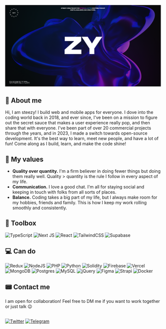 <img src="./public/banner2.png" />

<h2>🔮 About me</h2>
Hi, I am steezy! I build web and mobile apps for everyone. I dove into the coding world back in 2018, and ever since, I've been on a mission to figure out the secret sauce that makes a user experience really pop, and then share that with everyone. I've been part of over 20 commercial projects through the years, and in 2023, I made a switch towards open-source development. It's the best way to learn, meet new people, and have a lot of fun! Come along as I build, learn, and make the code shine!

<h2>🏺 My values</h2>

- **Quality over quantity.** I'm a firm believer in doing fewer things but doing them really well. Quality > quantity is the rule I follow in every aspect of my life.
- **Communication.** I love a good chat. I'm all for staying social and keeping in touch with folks from all sorts of places.
- **Balance.** Coding takes a big part of my life, but I always make room for my hobbies, friends and family. This is how I keep my work rolling smoothly and consistently.

<h2>🧰 Toolbox</h2>       

![TypeScript](https://img.shields.io/badge/typescript-%23007ACC.svg?style=for-the-badge&logo=typescript&logoColor=white)
![Next JS](https://img.shields.io/badge/Next-black?style=for-the-badge&logo=next.js&logoColor=white)
![React](https://img.shields.io/badge/react-%2320232a.svg?style=for-the-badge&logo=react&logoColor=%2361DAFB)
![TailwindCSS](https://img.shields.io/badge/tailwindcss-%2338B2AC.svg?style=for-the-badge&logo=tailwind-css&logoColor=white)
![Supabase](https://img.shields.io/badge/Supabase-3ECF8E?style=for-the-badge&logo=supabase&logoColor=white)

<h2>‍💻 Can do</h2>     

![Redux](https://img.shields.io/badge/redux-%23593d88.svg?style=for-the-badge&logo=redux&logoColor=white)
![NodeJS](https://img.shields.io/badge/node.js-6DA55F?style=for-the-badge&logo=node.js&logoColor=white)
![PHP](https://img.shields.io/badge/php-%23777BB4.svg?style=for-the-badge&logo=php&logoColor=white)
![Python](https://img.shields.io/badge/python-3670A0?style=for-the-badge&logo=python&logoColor=ffdd54)
![Solidity](https://img.shields.io/badge/Solidity-%23363636.svg?style=for-the-badge&logo=solidity&logoColor=white)
![Firebase](https://img.shields.io/badge/firebase-%23039BE5.svg?style=for-the-badge&logo=firebase)
![Vercel](https://img.shields.io/badge/vercel-%23000000.svg?style=for-the-badge&logo=vercel&logoColor=white)
![MongoDB](https://img.shields.io/badge/MongoDB-%234ea94b.svg?style=for-the-badge&logo=mongodb&logoColor=white)
![Postgres](https://img.shields.io/badge/postgres-%23316192.svg?style=for-the-badge&logo=postgresql&logoColor=white)
![MySQL](https://img.shields.io/badge/mysql-%2300f.svg?style=for-the-badge&logo=mysql&logoColor=white)
![jQuery](https://img.shields.io/badge/jquery-%230769AD.svg?style=for-the-badge&logo=jquery&logoColor=white)
![Figma](https://img.shields.io/badge/figma-%23F24E1E.svg?style=for-the-badge&logo=figma&logoColor=white)
![Strapi](https://img.shields.io/badge/strapi-%232E7EEA.svg?style=for-the-badge&logo=strapi&logoColor=white)
![Docker](https://img.shields.io/badge/docker-%230db7ed.svg?style=for-the-badge&logo=docker&logoColor=white)

<h2>📟 Contact me</h2>
I am open for collaboration! Feel free to DM me if you want to work together or just talk 😉
<br /><br />

<a href="https://twitter.com/steezy_dev" target="_blank">![Twitter](https://img.shields.io/badge/Twitter-%231DA1F2.svg?style=for-the-badge&logo=Twitter&logoColor=white)<a/>
<a href="https://t.me/therealsteezy" target="_blank">![Telegram](https://img.shields.io/badge/Telegram-2CA5E0?style=for-the-badge&logo=telegram&logoColor=white)<a/>

